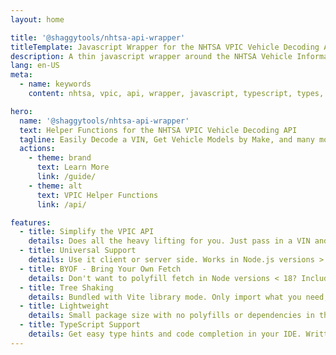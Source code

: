 ```yaml
---
layout: home

title: '@shaggytools/nhtsa-api-wrapper'
titleTemplate: Javascript Wrapper for the NHTSA VPIC Vehicle Decoding API
description: A thin javascript wrapper around the NHTSA Vehicle Information API (VPIC) to make it easier to use.
lang: en-US
meta:
  - name: keywords
    content: nhtsa, vpic, api, wrapper, javascript, typescript, types, type hints, code completion, fetch

hero:
  name: '@shaggytools/nhtsa-api-wrapper'
  text: Helper Functions for the NHTSA VPIC Vehicle Decoding API
  tagline: Easily Decode a VIN, Get Vehicle Models by Make, and many more.
  actions:
    - theme: brand
      text: Learn More
      link: /guide/
    - theme: alt
      text: VPIC Helper Functions
      link: /api/

features:
  - title: Simplify the VPIC API
    details: Does all the heavy lifting for you. Just pass in a VIN and get back a decoded vehicle in JSON format. No query strings, path parameters, or parsing to worry about.
  - title: Universal Support
    details: Use it client or server side. Works in Node.js versions > 18 and modern browsers out of the box.
  - title: BYOF - Bring Your Own Fetch
    details: Don't want to polyfill fetch in Node versions < 18? Includes an option to bypass fetching and get back a fully built VPIC URL ready to use how you want.
  - title: Tree Shaking
    details: Bundled with Vite library mode. Only import what you need, and keep your app size small. Plays nice with bundlers like Webpack and Rollup.
  - title: Lightweight
    details: Small package size with no polyfills or dependencies in the final bundle. Only 3 kB minified and gzipped.
  - title: TypeScript Support
    details: Get easy type hints and code completion in your IDE. Written with Typescript support top of mind. Includes type definitions for all methods and VPIC responses.
---
```

